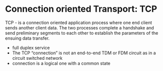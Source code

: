 # Connection oriented Transport: TCP

TCP - is a connection oriented application process where one end client sends another client data. The two processes complete a handshake and send preliminary segments to each other to establish the parameters of the ensuing data transfer.   
- full duplex service
- The TCP “connection” is not an end-to-end TDM or FDM circuit as in a circuit switched network
- connection is a logical one with a common state
